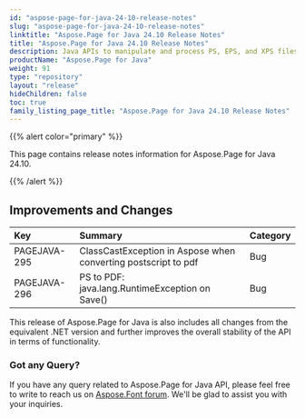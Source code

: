 ```yaml
---
id: "aspose-page-for-java-24-10-release-notes"
slug: "aspose-page-for-java-24-10-release-notes"
linktitle: "Aspose.Page for Java 24.10 Release Notes"
title: "Aspose.Page for Java 24.10 Release Notes"
description: Java APIs to manipulate and process PS, EPS, and XPS files. This page contains new Aspose.Page for Java features, enhancement, and bug fixes in 2024, version 24.10.
productName: "Aspose.Page for Java"
weight: 91
type: "repository"
layout: "release"
hideChildren: false
toc: true
family_listing_page_title: "Aspose.Page for Java 24.10 Release Notes"
---
```


{{% alert color="primary" %}}

This page contains release notes information for Aspose.Page for Java 24.10.

{{% /alert %}}
## **Improvements and Changes**

|**Key**|**Summary**|**Category**|
| :- | :- | :- |
|PAGEJAVA-295|ClassCastException in Aspose when converting postscript to pdf|Bug|
|PAGEJAVA-296|PS to PDF: java.lang.RuntimeException on Save()|Bug|

This release of Aspose.Page for Java is also includes all changes from the equivalent .NET version and further improves the overall stability of the API in terms of functionality.
 
### **Got any Query?**
If you have any query related to Aspose.Page for Java API, please feel free to write to reach us on [Aspose.Font forum](https://forum.aspose.com/c/page/). We'll be glad to assist you with your inquiries.
